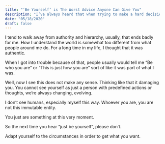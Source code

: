 ```yaml
---
title: "‘Be Yourself’ is The Worst Advice Anyone Can Give You"
description: "I’ve always heard that when trying to make a hard decision in life, especially from people that I love, they couldn’t be more wrong."
date: "05/18/2020"
draft: false
---
```


I tend to walk away from authority and hierarchy, usually, that ends badly for me. How I understand the world is somewhat too different from what people around me do. For a long time in my life, I thought that it was authentic.

When I got into trouble because of that, people usually would tell me “Be who you are” or “This is just how you are” sort of like it was part of what I was.

Well, now I see this does not make any sense. Thinking like that it damaging you. You cannot see yourself as just a person with predefined actions or thoughts, we’re always changing, evolving.

I don’t see humans, especially myself this way. Whoever you are, you are not this immutable entity.

You just are something at this very moment.

So the next time you hear “just be yourself”, please don’t.

Adapt yourself to the circumstances in order to get what you want.